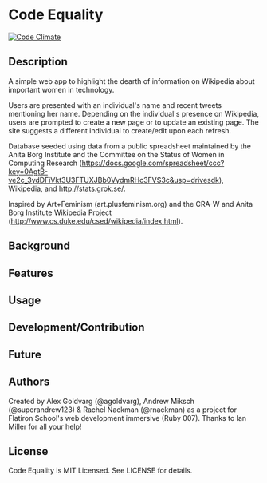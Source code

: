 # Code Equality

[![Code Climate](https://codeclimate.com/github/agoldvarg/code-equality/badges/gpa.svg)](https://codeclimate.com/github/agoldvarg/code-equality)

## Description

A simple web app to highlight the dearth of information on Wikipedia about important women in technology.

Users are presented with an individual's name and recent tweets mentioning her name. Depending on the individual's presence on Wikipedia, users are prompted to create a new page or to update an existing page. The site suggests a different individual to create/edit upon each refresh.

Database seeded using data from a public spreadsheet maintained by the Anita Borg Institute and the Committee on the Status of Women in Computing Research (https://docs.google.com/spreadsheet/ccc?key=0AgtB-ve2c_3ydDFiVkt3U3FTUXJBb0VydmRHc3FVS3c&usp=drivesdk), Wikipedia, and http://stats.grok.se/.

Inspired by Art+Feminism (art.plusfeminism.org) and the CRA-W and Anita Borg Institute Wikipedia Project (http://www.cs.duke.edu/csed/wikipedia/index.html).

## Background


## Features


## Usage


## Development/Contribution


## Future


## Authors

Created by Alex Goldvarg (@agoldvarg), Andrew Miksch (@superandrew123) & Rachel Nackman (@rnackman) as a project for Flatiron School's web development immersive (Ruby 007). Thanks to Ian Miller for all your help!

## License

Code Equality is MIT Licensed. See LICENSE for details.
